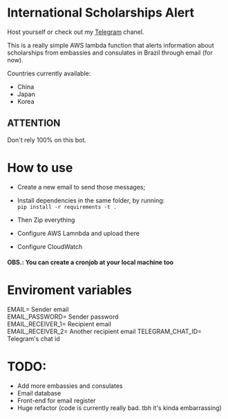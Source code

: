 # International Scholarships Alert

Host yourself or check out my <a href="https://t.me/+LUWAZNQoHSs0MTBh">Telegram</a> chanel.

This is a really simple AWS lambda function that alerts information about scholarships from embassies and consulates in Brazil through email (for now).

Countries currently available:
- China
- Japan
- Korea

## ATTENTION
Don't rely 100% on this bot.

# How to use

- Create a new email to send those messages;
- Install dependencies in the same folder, by running:  
`pip install -r requirements -t .`

- Then Zip everything
- Configure AWS Lamnbda and upload there
- Configure CloudWatch

#### OBS.: You can create a cronjob at your local machine too

# Enviroment variables

EMAIL=               Sender email  
EMAIL_PASSWORD=     Sender password  
EMAIL_RECEIVER_1=   Recipient email  
EMAIL_RECEIVER_2=    Another recipient email 
TELEGRAM_CHAT_ID=     Telegram's chat id

# TODO:
- Add more embassies and consulates
- Email database
- Front-end for email register
- Huge refactor (code is currently really bad. tbh it's kinda embarrassing)
